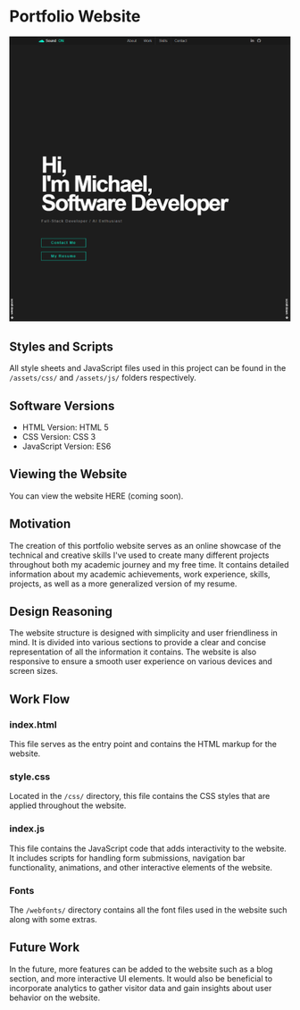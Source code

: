 # Portfolio Website

![Website](https://github.com/Michael-Elrod-dev/Portfolio-Website/blob/main/images/Homepage.png)

## Styles and Scripts
All style sheets and JavaScript files used in this project can be found in the `/assets/css/` and `/assets/js/` folders respectively.

## Software Versions
- HTML Version: HTML 5
- CSS Version: CSS 3
- JavaScript Version: ES6  

## Viewing the Website
You can view the website HERE (coming soon).

## Motivation
The creation of this portfolio website serves as an online showcase of the technical and creative skills I've used to create many different projects throughout both my academic journey and my free time. It contains detailed information about my academic achievements, work experience, skills, projects, as well as a more generalized version of my resume.

## Design Reasoning
The website structure is designed with simplicity and user friendliness in mind. It is divided into various sections to provide a clear and concise representation of all the information it contains. The website is also responsive to ensure a smooth user experience on various devices and screen sizes.

## Work Flow

### index.html
This file serves as the entry point and contains the HTML markup for the website.

### style.css
Located in the `/css/` directory, this file contains the CSS styles that are applied throughout the website.

### index.js
This file contains the JavaScript code that adds interactivity to the website. It includes scripts for handling form submissions, navigation bar functionality, animations, and other interactive elements of the website.

### Fonts
The `/webfonts/` directory contains all the font files used in the website such along with some extras.

## Future Work
In the future, more features can be added to the website such as a blog section, and more interactive UI elements. It would also be beneficial to incorporate analytics to gather visitor data and gain insights about user behavior on the website.
